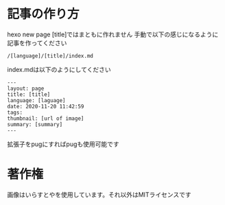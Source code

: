 # 記事の作り方
hexo new page [title]ではまともに作れません
手動で以下の感じになるように記事を作ってください

```
/[language]/[title]/index.md
```

index.mdは以下のようにしてください

```
---
layout: page
title: [title]
language: [laguage]
date: 2020-11-20 11:42:59
tags:
thumbnail: [url of image]
summary: [summary]
---
```

拡張子をpugにすればpugも使用可能です

# 著作権
画像はいらすとやを使用しています。それ以外はMITライセンスです
